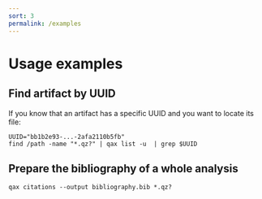```yaml
---
sort: 3
permalink: /examples
---
```

# Usage examples

## Find artifact by UUID

If you know that an artifact has a specific UUID and you want to locate its
file:

```
UUID="bb1b2e93-...-2afa2110b5fb"
find /path -name "*.qz?" | qax list -u  | grep $UUID
```

## Prepare the bibliography of a whole analysis


```
qax citations --output bibliography.bib *.qz?
```
